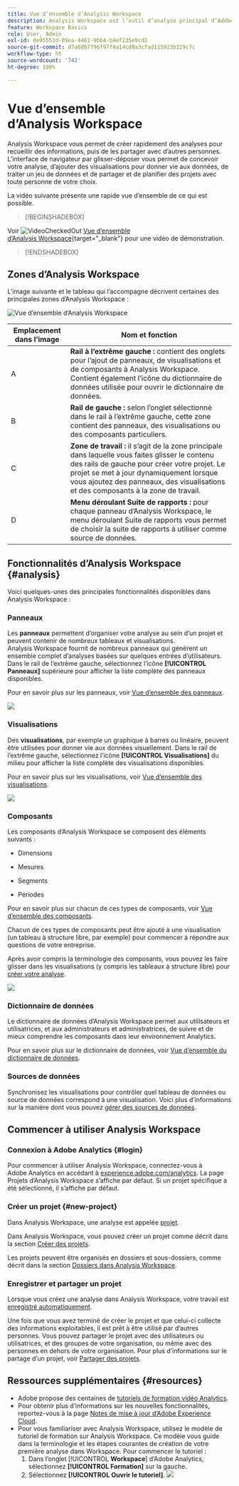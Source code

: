 ```yaml
---
title: Vue d’ensemble d’Analysis Workspace
description: Analysis Workspace est l’outil d’analyse principal d’Adobe Analytics. Il vous permet d’utiliser des panneaux, des tableaux, des visualisations ainsi que d’autres composants pour donner vie aux données, traiter un jeu de données, partager et planifier des projets, entre autres fonctionnalités.
feature: Workspace Basics
role: User, Admin
exl-id: de95551d-09ea-4461-9bb4-b4ef235e9cd2
source-git-commit: d7a6867796f97f8a14cd8a3cfad115923b329c7c
workflow-type: ht
source-wordcount: '742'
ht-degree: 100%

---
```


# Vue d’ensemble d’Analysis Workspace

Analysis Workspace vous permet de créer rapidement des analyses pour recueillir des informations, puis de les partager avec d’autres personnes. L’interface de navigateur par glisser-déposer vous permet de concevoir votre analyse, d’ajouter des visualisations pour donner vie aux données, de traiter un jeu de données et de partager et de planifier des projets avec toute personne de votre choix.

La vidéo suivante présente une rapide vue d’ensemble de ce qui est possible.


>[!BEGINSHADEBOX]

Voir ![VideoCheckedOut](/help/assets/icons/VideoCheckedOut.svg) [Vue d’ensemble d’Analysis Workspace](https://video.tv.adobe.com/v/3424559/?quality=12&learn=on&captions=fre_fr){target="_blank"} pour une vidéo de démonstration.

>[!ENDSHADEBOX]

## Zones d’Analysis Workspace

L’image suivante et le tableau qui l’accompagne décrivent certaines des principales zones d’Analysis Workspace :

![Vue d’ensemble d’Analysis Workspace](assets/analysis-workspace-overvew.png)

| Emplacement dans l’image | Nom et fonction |
|---------|----------|
| A | **Rail à l’extrême gauche :** contient des onglets pour l’ajout de panneaux, de visualisations et de composants à Analysis Workspace. Contient également l’icône du dictionnaire de données utilisée pour ouvrir le dictionnaire de données. |
| B | **Rail de gauche :** selon l’onglet sélectionné dans le rail à l’extrême gauche, cette zone contient des panneaux, des visualisations ou des composants particuliers. |
| C | **Zone de travail :** il s’agit de la zone principale dans laquelle vous faites glisser le contenu des rails de gauche pour créer votre projet. Le projet se met à jour dynamiquement lorsque vous ajoutez des panneaux, des visualisations et des composants à la zone de travail. |
| D | **Menu déroulant Suite de rapports :** pour chaque panneau d’Analysis Workspace, le menu déroulant Suite de rapports vous permet de choisir la suite de rapports à utiliser comme source de données. |

## Fonctionnalités d’Analysis Workspace {#analysis}

Voici quelques-unes des principales fonctionnalités disponibles dans Analysis Workspace :

### Panneaux

Les **panneaux** permettent d’organiser votre analyse au sein d’un projet et peuvent contenir de nombreux tableaux et visualisations. Analysis Workspace fournit de nombreux panneaux qui génèrent un ensemble complet d’analyses basées sur quelques entrées d’utilisateurs. Dans le rail de l’extrême gauche, sélectionnez l’icône **[!UICONTROL Panneaux]** supérieure pour afficher la liste complète des panneaux disponibles.

Pour en savoir plus sur les panneaux, voir [Vue d’ensemble des panneaux](https://experienceleague.adobe.com/docs/analytics/analyze/analysis-workspace/panels/panels.html?lang=fr).

![](assets/build-panels.png)

### Visualisations

Des **visualisations**, par exemple un graphique à barres ou linéaire, peuvent être utilisées pour donner vie aux données visuellement. Dans le rail de l’extrême gauche, sélectionnez l’icône **[!UICONTROL Visualisations]** du milieu pour afficher la liste complète des visualisations disponibles.

Pour en savoir plus sur les visualisations, voir [Vue d’ensemble des visualisations](https://experienceleague.adobe.com/docs/analytics/analyze/analysis-workspace/visualizations/freeform-analysis-visualizations.html?lang=fr).

![](assets/build-visualizations.png)

### Composants

Les composants d’Analysis Workspace se composent des éléments suivants :

* Dimensions

* Mesures

* Segments

* Périodes

Pour en savoir plus sur chacun de ces types de composants, voir [Vue d’ensemble des composants](/help/analyze/analysis-workspace/components/analysis-workspace-components.md).

Chacun de ces types de composants peut être ajouté à une visualisation (un tableau à structure libre, par exemple) pour commencer à répondre aux questions de votre entreprise.

Après avoir compris la terminologie des composants, vous pouvez les faire glisser dans les visualisations (y compris les tableaux à structure libre) pour [créer votre analyse](/help/analyze/analysis-workspace/build-workspace-project/freeform-overview.md).

![](assets/build-components.png)

### Dictionnaire de données

Le dictionnaire de données d’Analysis Workspace permet aux utilisateurs et utilisatrices, et aux administrateurs et administratrices, de suivre et de mieux comprendre les composants dans leur environnement Analytics.

Pour en savoir plus sur le dictionnaire de données, voir [Vue d’ensemble du dictionnaire de données](/help/analyze/analysis-workspace/components/data-dictionary/data-dictionary-overview.md).

### Sources de données

Synchronisez les visualisations pour contrôler quel tableau de données ou source de données correspond à une visualisation. Voici plus d’informations sur la manière dont vous pouvez [gérer des sources de données](/help/analyze/analysis-workspace/visualizations/t-sync-visualization.md).

## Commencer à utiliser Analysis Workspace

### Connexion à Adobe Analytics {#login}

Pour commencer à utiliser Analysis Workspace, connectez-vous à Adobe Analytics en accédant à [experience.adobe.com/analytics](https://experience.adobe.com/analytics). La page Projets d’Analysis Workspace s’affiche par défaut. Si un projet spécifique a été sélectionné, il s’affiche par défaut.

### Créer un projet {#new-project}

Dans Analysis Workspace, une analyse est appelée [projet](/help/analyze/analysis-workspace/build-workspace-project/freeform-overview.md).

Dans Analysis Workspace, vous pouvez créer un projet comme décrit dans la section [Créer des projets](/help/analyze/analysis-workspace/build-workspace-project/create-projects.md).

Les projets peuvent être organisés en dossiers et sous-dossiers, comme décrit dans la section [Dossiers dans Analysis Workspace](/help/analyze/analysis-workspace/build-workspace-project/workspace-folders/about-folders.md).

### Enregistrer et partager un projet

Lorsque vous créez une analyse dans Analysis Workspace, votre travail est [enregistré automatiquement](/help/analyze/analysis-workspace/build-workspace-project/save-projects.md).

Une fois que vous avez terminé de créer le projet et que celui-ci collecte des informations exploitables, il est prêt à être utilisé par d’autres personnes. Vous pouvez partager le projet avec des utilisateurs ou utilisatrices, et des groupes de votre organisation, ou même avec des personnes en dehors de votre organisation. Pour plus d’informations sur le partage d’un projet, voir [Partager des projets](/help/analyze/analysis-workspace/curate-share/share-projects.md).

## Ressources supplémentaires {#resources}

* Adobe propose des centaines de [tutoriels de formation vidéo Analytics](https://experienceleague.adobe.com/docs/analytics-learn/tutorials/overview.html?lang=fr).
* Pour obtenir plus dʼinformations sur les nouvelles fonctionnalités, reportez-vous à la page [Notes de mise à jour dʼAdobe Experience Cloud](https://experienceleague.adobe.com/docs/release-notes/experience-cloud/current.html?lang=fr#analytics).
* Pour vous familiariser avec Analysis Workspace, utilisez le modèle de tutoriel de formation sur Analysis Workspace. Ce modèle vous guide dans la terminologie et les étapes courantes de création de votre première analyse dans Workspace. Pour commencer le tutoriel :
   1. Dans l’onglet [!UICONTROL **Workspace**] d’Adobe Analytics, sélectionnez **[!UICONTROL Formation]** sur la gauche.
   1. Sélectionnez **[!UICONTROL Ouvrir le tutoriel]**.
      ![](assets/training-tutorial.png)

